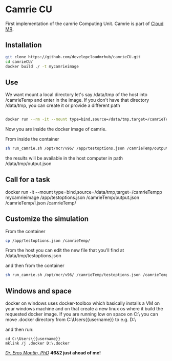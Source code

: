 # Camrie CU

First implementation of the camrie Computing Unit. 
Camrie is part of [Cloud MR](http://www.cloudmrhub.com).

## Installation
```sh
git clone https://github.com/developcloudmrhub/camrieCU.git
cd camrieCU/
docker build ./ -t mycamrieimage
```
## Use
We want mount a local directory let's say /data/tmp of the host into /camrieTemp and enter in the image. If you don't have that directory /data/tmp, you can create it or provide a different path
```sh

docker run --rm -it --mount type=bind,source=/data/tmp,target=/camrieTemp mycamrieimage bash
```
Now you are inside the docker image of camrie.


From inside the container
```sh
sh run_camrie.sh /opt/mcr/v96/ /app/testoptions.json /camrieTemp/output.json /camrieTemp/l.json /camrieTemp/
```
the results will be available in the host computer in path /data/tmp/output.json


## Call for a task
docker run  -it --mount type=bind,source=/data/tmp,target=/camrieTempp mycamrieimage /app/testoptions.json /camrieTemp/output.json /camrieTemp/l.json /camrieTemp/


## Customize the simulation
From the container
```sh
cp /app/testoptions.json /camrieTemp/
```

From the host you can edit the new file that you'll find at /data/tmp/testoptions.json

and then from the container

```sh
sh run_camrie.sh /opt/mcr/v96/ /camrieTemp/testoptions.json /camrieTemp/output.json /camrieTemp/l.json /camrieTemp/
```
## Windows and space
docker on windows uses docker-toolbox which basically installs a VM on your windows machine and on that create a new linux os where it build the requested docker image. If you are running low on space on C:\ you can move .docker directory from C:\Users\{{username}} to e.g. D:\

and then  run:

``` 
cd C:\Users\{{username}}
mklink /j .docker D:\.docker

```


[*Dr. Eros Montin, PhD*](http://me.biodimensional.com)
**46&2 just ahead of me!**
